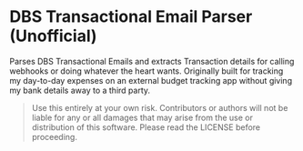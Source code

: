 # DBS Transactional Email Parser (Unofficial)

Parses DBS Transactional Emails and extracts Transaction details for calling
webhooks or doing whatever the heart wants. Originally built  for tracking
my day-to-day expenses on an external budget tracking app without giving my
bank details away to a third party.

> Use this entirely at your own risk. Contributors or authors will not be
> liable for any or all damages that may arise from the use or distribution
> of this software. Please read the LICENSE before proceeding.
